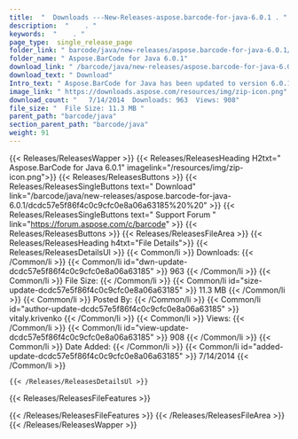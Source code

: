 ```yaml
---
title:  "  Downloads ---New-Releases-aspose.barcode-for-java-6.0.1 . " 
description:  "    . " 
keywords:  "    . " 
page_type:  single_release_page
folder_link: " barcode/java/new-releases/aspose.barcode-for-java-6.0.1/"
folder_name: " Aspose.BarCode for Java 6.0.1"
download_link: " /barcode/java/new-releases/aspose.barcode-for-java-6.0.1/dcdc57e5f86f4c0c9cfc0e8a06a63185"
download_text: " Download"
Intro_text: " Aspose.BarCode for Java has been updated to version 6.0.1 and we are pleased to ..."
image_link: " https://downloads.aspose.com/resources/img/zip-icon.png"
download_count: "   7/14/2014  Downloads: 963  Views: 908"
file_size: "  File Size: 11.3 MB "
parent_path: "barcode/java"
section_parent_path: "barcode/java"
weight: 91 
---
```


{{< Releases/ReleasesWapper >}}
  {{< Releases/ReleasesHeading H2txt=" Aspose.BarCode for Java 6.0.1" imagelink="/resources/img/zip-icon.png">}}
  {{< Releases/ReleasesButtons >}}
    {{< Releases/ReleasesSingleButtons text=" Download" link="/barcode/java/new-releases/aspose.barcode-for-java-6.0.1/dcdc57e5f86f4c0c9cfc0e8a06a63185%20%20" >}}
    {{< Releases/ReleasesSingleButtons text=" Support Forum " link="https://forum.aspose.com/c/barcode" >}}
  {{< Releases/ReleasesButtons >}}
  {{< Releases/ReleasesFileArea >}}
    {{< Releases/ReleasesHeading h4txt="File Details">}}
    {{< Releases/ReleasesDetailsUl >}}
            {{< Common/li  >}} Downloads: {{< /Common/li >}} 
      {{< Common/li id="dwn-update-dcdc57e5f86f4c0c9cfc0e8a06a63185" >}} 963 {{< /Common/li >}} 
      {{< Common/li  >}} File Size: {{< /Common/li >}} 
      {{< Common/li id="size-update-dcdc57e5f86f4c0c9cfc0e8a06a63185" >}} 11.3 MB {{< /Common/li >}} 
      {{< Common/li  >}} Posted By: {{< /Common/li >}} 
      {{< Common/li id="author-update-dcdc57e5f86f4c0c9cfc0e8a06a63185" >}} vitaly.krivenko {{< /Common/li >}} 
      {{< Common/li  >}} Views: {{< /Common/li >}} 
      {{< Common/li id="view-update-dcdc57e5f86f4c0c9cfc0e8a06a63185" >}} 908 {{< /Common/li >}} 
      {{< Common/li  >}} Date Added: {{< /Common/li >}} 
      {{< Common/li id="added-update-dcdc57e5f86f4c0c9cfc0e8a06a63185" >}} 7/14/2014 {{< /Common/li >}} 

    {{< /Releases/ReleasesDetailsUl >}}

  {{< Releases/ReleasesFileFeatures >}}
      
  {{< /Releases/ReleasesFileFeatures >}}
 {{< /Releases/ReleasesFileArea >}}
{{< /Releases/ReleasesWapper >}}


